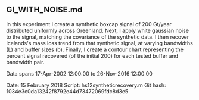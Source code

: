 ## GI_WITH_NOISE.md

In this experiment I create a synthetic boxcap signal of 200 Gt/year distributed uniformly across Greenland.  Next, I apply white gaussian noise to the signal, matching the covariance of the synthetic data.  I then recover Icelands's mass loss trend from that synthetic signal, at varying bandwidths (L) and buffer sizes (b).  Finally, I create a contour chart representing the percent signal recovered (of the initial 200) for each tested buffer and bandwidth pair.

Data spans 17-Apr-2002 12:00:00 to 26-Nov-2016 12:00:00

Date: 15 February 2018
Script: hs12syntheticrecovery.m
Git hash: 1034e3c0da13242f8792e44d73472069fdc8d3e5
